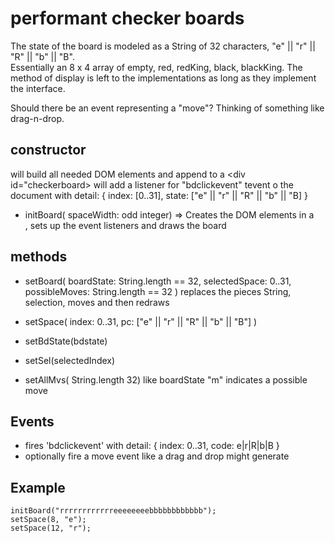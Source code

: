 # performant checker boards

The state of the board is modeled as a String of 32 characters, "e" || "r" || "R" || "b" || "B".  
Essentially an 8 x 4 array of empty, red, redKing, black, blackKing.
The method of display is left to the implementations as long as they implement the interface.

Should there be an event representing a "move"?  Thinking of something like drag-n-drop.

## constructor
will build all needed DOM elements and append to a <div id="checkerboard>  will add a listener for "bdclickevent"  tevent o the document with detail: { index: [0..31], state: ["e" || "r" || "R" || "b" || "B] }
  
* initBoard( spaceWidth: odd integer) => 
 Creates the DOM elements in a <div id="checkerboard">, sets up the event listeners and draws the board

## methods

* setBoard( boardState: String.length == 32, selectedSpace: 0..31, possibleMoves: String.length == 32 ) 
  replaces the pieces String, selection, moves and then redraws
  
* setSpace( index: 0..31, pc: ["e" || "r" || "R" || "b" || "B"] )
* setBdState(bdstate)
+ setSel(selectedIndex)
* setAllMvs( String.length 32)  like boardState "m" indicates a possible move


## Events
* fires 'bdclickevent' with detail: { index: 0..31, code: e|r|R|b|B }
* optionally fire a move event like a drag and drop might generate

## Example

    initBoard("rrrrrrrrrrrreeeeeeeebbbbbbbbbbbb"); 
    setSpace(8, "e");
    setSpace(12, "r");
